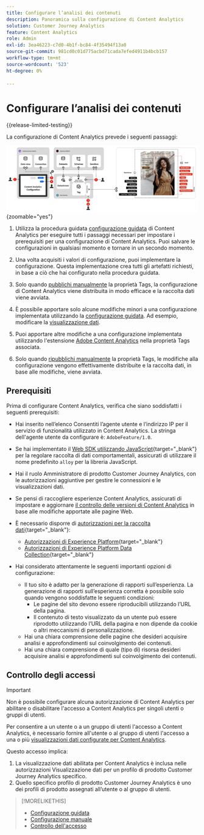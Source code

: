 ```yaml
---
title: Configurare l’analisi dei contenuti
description: Panoramica sulla configurazione di Content Analytics
solution: Customer Journey Analytics
feature: Content Analytics
role: Admin
exl-id: 3ea46223-c7d0-4b1f-bc84-4f35494f13a0
source-git-commit: 981cd0c01d775acbd71cada7efed4911b4bcb157
workflow-type: tm+mt
source-wordcount: '523'
ht-degree: 0%

---
```


# Configurare l’analisi dei contenuti

{{release-limited-testing}}


La configurazione di Content Analytics prevede i seguenti passaggi:

![Configurazione di Content Analytics](../assets/aca-configuration.svg){zoomable="yes"}

1. Utilizza la procedura guidata [configurazione guidata](guided.md) di Content Analytics per eseguire tutti i passaggi necessari per impostare i prerequisiti per una configurazione di Content Analytics. Puoi salvare le configurazioni in qualsiasi momento e tornare in un secondo momento.
1. Una volta acquisiti i valori di configurazione, puoi implementare la configurazione. Questa implementazione crea tutti gli artefatti richiesti, in base a ciò che hai configurato nella procedura guidata.
1. Solo quando [pubblichi manualmente](manual.md) la proprietà Tags, la configurazione di Content Analytics viene distribuita in modo efficace e la raccolta dati viene avviata.

1. È possibile apportare solo alcune modifiche minori a una configurazione implementata utilizzando la [configurazione guidata](guided.md). Ad esempio, modificare la [visualizzazione dati](/help/data-views/data-views.md).
1. Puoi apportare altre modifiche a una configurazione implementata utilizzando l&#39;estensione [Adobe Content Analytics](https://experienceleague.adobe.com/en/docs/experience-platform/tags/extensions/client/content-analytics/overview) nella proprietà Tags associata.
1. Solo quando [ripubblichi manualmente](manual.md) la proprietà Tags, le modifiche alla configurazione vengono effettivamente distribuite e la raccolta dati, in base alle modifiche, viene avviata.


## Prerequisiti

Prima di configurare Content Analytics, verifica che siano soddisfatti i seguenti prerequisiti:

* Hai inserito nell’elenco Consentiti l’agente utente e l’indirizzo IP per il servizio di funzionalità utilizzato in Content Analytics. La stringa dell&#39;agente utente da configurare è: <code>AdobeFeature/1.0</code>.
* Se hai implementato il [Web SDK utilizzando JavaScript](https://experienceleague.adobe.com/en/docs/experience-platform/web-sdk/install/library){target="_blank"} per la regolare raccolta di dati comportamentali, assicurati di utilizzare il nome predefinito <code>alloy</code> per la libreria JavaScript.
* Hai il ruolo Amministratore di prodotto Customer Journey Analytics, con le autorizzazioni aggiuntive per gestire le connessioni e le visualizzazioni dati.
* Se pensi di raccogliere esperienze Content Analytics, assicurati di impostare e aggiornare [il controllo delle versioni di Content Analytics](manual.md#versioning) in base alle modifiche apportate alle pagine Web.
* È necessario disporre di [autorizzazioni per la raccolta dati](https://experienceleague.adobe.com/en/docs/experience-platform/collection/permissions){target="_blank"}:
   * [Autorizzazioni di Experience Platform](https://experienceleague.adobe.com/en/docs/experience-platform/collection/permissions#adobe-experience-platform-permissions){target="_blank"}
   * [Autorizzazioni di Experience Platform Data Collection](https://experienceleague.adobe.com/en/docs/experience-platform/collection/permissions#adobe-experience-platform-data-collection-permissions){target="_blank"}
* Hai considerato attentamente le seguenti importanti opzioni di configurazione:

   * Il tuo sito è adatto per la generazione di rapporti sull’esperienza. La generazione di rapporti sull’esperienza corretta è possibile solo quando vengono soddisfatte le seguenti condizioni:
      * Le pagine del sito devono essere riproducibili utilizzando l’URL della pagina.
      * Il contenuto di testo visualizzato da un utente può essere riprodotto utilizzando l’URL della pagina e non dipende da cookie o altri meccanismi di personalizzazione.
   * Hai una chiara comprensione delle pagine che desideri acquisire analisi e approfondimenti sul coinvolgimento dei contenuti.
   * Hai una chiara comprensione di quale (tipo di) risorsa desideri acquisire analisi e approfondimenti sul coinvolgimento dei contenuti.


## Controllo degli accessi

>[!IMPORTANT]
>
>Non è possibile configurare alcuna autorizzazione di Content Analytics per abilitare o disabilitare l&#39;accesso a Content Analytics per singoli utenti o gruppi di utenti.
>

Per consentire a un utente o a un gruppo di utenti l&#39;accesso a Content Analytics, è necessario fornire all&#39;utente o al gruppo di utenti l&#39;accesso a una o più [visualizzazioni dati configurate per Content Analytics](guided.md#data-view).

Questo accesso implica:

1. La visualizzazione dati abilitata per Content Analytics è inclusa nelle autorizzazioni Visualizzazione dati per un profilo di prodotto Customer Journey Analytics specifico.
1. Quello specifico profilo di prodotto Customer Journey Analytics è uno dei profili di prodotto assegnati all’utente o al gruppo di utenti.

>[!MORELIKETHIS]
>
>* [Configurazione guidata](guided.md)
>* [Configurazione manuale](manual.md)
>* [Controllo dell&#39;accesso](/help/technotes/access-control.md)
>
